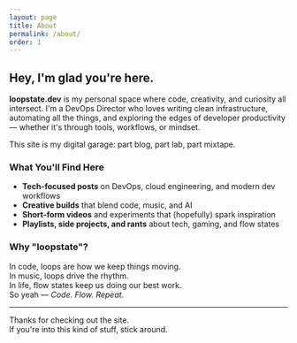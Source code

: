 ```yaml
---
layout: page
title: About
permalink: /about/
order: 1
---
```


## Hey, I'm glad you're here.

**loopstate.dev** is my personal space where code, creativity, and curiosity all intersect. I'm a DevOps Director who loves writing clean infrastructure, automating all the things, and exploring the edges of developer productivity — whether it's through tools, workflows, or mindset.

This site is my digital garage: part blog, part lab, part mixtape.

### What You'll Find Here

- **Tech-focused posts** on DevOps, cloud engineering, and modern dev workflows  
- **Creative builds** that blend code, music, and AI  
- **Short-form videos** and experiments that (hopefully) spark inspiration  
- **Playlists, side projects, and rants** about tech, gaming, and flow states

### Why "loopstate"?

In code, loops are how we keep things moving.  
In music, loops drive the rhythm.  
In life, flow states keep us doing our best work.  
So yeah — *Code. Flow. Repeat.*

---

Thanks for checking out the site.  
If you're into this kind of stuff, stick around.